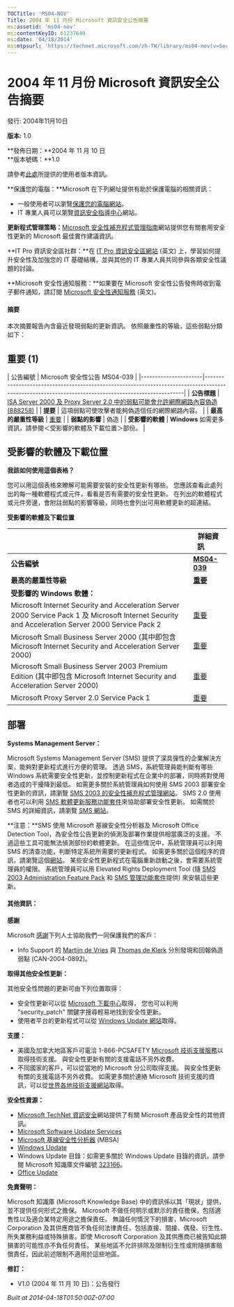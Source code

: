 ```yaml
---
TOCTitle: 'MS04-NOV'
Title: 2004 年 11 月份 Microsoft 資訊安全公告摘要
ms:assetid: 'ms04-nov'
ms:contentKeyID: 61237640
ms:date: '04/18/2014'
ms:mtpsurl: 'https://technet.microsoft.com/zh-TW/library/ms04-nov(v=Security.10)'
---
```


2004 年 11 月份 Microsoft 資訊安全公告摘要
==========================================

發行: 2004年11月10日

**版本:** 1.0

**發佈日期：**2004 年 11 月 10 日  
**版本號碼：**1.0

請參考[此處](https://www.microsoft.com/taiwan/security/default.mspx)所提供的使用者版本資訊。

**保護您的電腦：**Microsoft 在下列網址提供有助於保護電腦的相關資訊：

-   一般使用者可以瀏覽[保護您的電腦網站](https://www.microsoft.com/taiwan/security/protect/)。
-   IT 專業人員可以瀏覽[資訊安全指導中心](https://www.microsoft.com/taiwan/security/guidance/default.mspx)網站。

**更新程式管理策略：**[Microsoft 安全性補充程式管理指南](https://www.microsoft.com/taiwan/security/spm_guide.asp)網站提供您有關套用安全性更新的 Microsoft 最佳實作建議資訊。

**IT Pro 資訊安全區社群：**在 [IT Pro 資訊安全區網站](https://go.microsoft.com/fwlink/?linkid=21164) (英文) 上，學習如何提升安全性及加強您的 IT 基礎結構，並與其他的 IT 專業人員共同參與各類安全性議題的討論。

**Microsoft 安全性通知服務：**如果要在 Microsoft 安全性公告發佈時收到電子郵件通知，請訂閱 [Microsoft 安全性通知服務](https://go.microsoft.com/fwlink/?linkid=21163) (英文)。

#### 摘要

本次摘要報告內含最近發現弱點的更新資訊。 依照嚴重性的等級，這些弱點分類如下：

重要 (1)
--------

<span></span>
| 公告編號             | Microsoft 安全性公告 MS04-039                                                                                                                      |
|----------------------|----------------------------------------------------------------------------------------------------------------------------------------------------|
| **公告標題**         | [ISA Server 2000 及 Proxy Server 2.0 中的弱點可能會允許網際網路內容偽造 (888258)](https://www.microsoft.com/taiwan/security/bulletin/ms04-039.mspx) |
| **提要**             | 這項弱點可使攻擊者能夠偽造信任的網際網路內容。                                                                                                     |
| **最高的嚴重性等級** | [重要](https://technet.microsoft.com/security/bulletin/rating)                                                                                      |
| **弱點的影響**       | 偽造                                                                                                                                               |
| **受影響的軟體**     | **Windows** 如需更多資訊，請參閱＜受影響的軟體及下載位置＞部份。                                                                                   |

受影響的軟體及下載位置
----------------------

<span></span>
**我該如何使用這個表格？**

您可以用這個表格來瞭解可能需要安裝的安全性更新有哪些。 您應該查看此處列出的每一種軟體程式或元件，看看是否有需要的安全性更新。 在列出的軟體程式或元件旁邊，會附註弱點的影響等級，同時也會列出可用軟體更新的超連結。

**受影響的軟體及下載位置**

|                                                                                                                                                    | 詳細資訊                                                                                              |
|----------------------------------------------------------------------------------------------------------------------------------------------------|-------------------------------------------------------------------------------------------------------|
| **公告編號**                                                                                                                                       | [**MS04-039**](https://www.microsoft.com/taiwan/security/bulletin/ms04-039.mspx)                       |
| **最高的嚴重性等級**                                                                                                                               | [**重要**](https://technet.microsoft.com/security/bulletin/rating)                                     |
| **受影響的 Windows 軟體：**                                                                                                                        |                                                                                                       |
| Microsoft Internet Security and Acceleration Server 2000 Service Pack 1 及 Microsoft Internet Security and Acceleration Server 2000 Service Pack 2 | [重要](https://www.microsoft.com/download/details.aspx?familyid=7a4c318f-5ac9-4cf2-8792-a4a62076ebe7) |
| Microsoft Small Business Server 2000 (其中即包含 Microsoft Internet Security and Acceleration Server 2000)                                         | [重要](https://www.microsoft.com/download/details.aspx?familyid=7a4c318f-5ac9-4cf2-8792-a4a62076ebe7) |
| Microsoft Small Business Server 2003 Premium Edition (其中即包含 Microsoft Internet Security and Acceleration Server 2000)                         | [重要](https://www.microsoft.com/download/details.aspx?familyid=7a4c318f-5ac9-4cf2-8792-a4a62076ebe7) |
| Microsoft Proxy Server 2.0 Service Pack 1                                                                                                          | [重要](https://www.microsoft.com/download/details.aspx?familyid=55643141-91e3-4474-8134-72887bc6fc18) |

部署
----

<span></span>
**Systems Management Server：**

Microsoft Systems Management Server (SMS) 提供了深具彈性的企業解決方案，能夠對更新程式進行方便的管理。 透過 SMS，系統管理員能判斷有哪些 Windows 系統需要安全性更新，並控制更新程式在企業中的部署，同時將對使用者造成的干擾降到最低。 如需更多關於系統管理員如何使用 SMS 2003 部署安全性更新的資訊，請瀏覽 [SMS 2003 的安全性補充程式管理網站](https://www.microsoft.com/taiwan/smserver/evaluation/capabilities/patch.htm)。 SMS 2.0 使用者也可以利用 [SMS 軟體更新服務功能套件](https://www.microsoft.com/taiwan/smserver/downloads/20/featurepacks/suspack/)來協助部署安全性更新。 如需關於 SMS 的詳細資訊，請瀏覽 [SMS 網站](https://www.microsoft.com/taiwan/smserver/)。

**注意：**SMS 使用 Microsoft 基線安全性分析器及 Microsoft Office Detection Tool，為安全性公告更新的偵測及部署作業提供相當廣泛的支援。 不過這些工具可能無法偵測部份的軟體更新。 在這些情況中，系統管理員可以利用 SMS 的清查功能，判斷特定系統所需要的更新程式。 如需更多關於這個程序的資訊，請瀏覽這個[網站](https://go.microsoft.com/fwlink/?linkid=33341)。 某些安全性更新程式在電腦重新啟動之後，會需要系統管理員的權限。 系統管理員可以用 Elevated Rights Deployment Tool (隨 [SMS 2003 Administration Feature Pack](https://www.microsoft.com/taiwan/smserver/downloads/2003/adminpack.htm) 和 [SMS 管理功能套件](https://www.microsoft.com/taiwan/smserver/downloads/20/featurepacks/adminpack/default.htm)提供) 來安裝這些更新。

#### 其他資訊：

**感謝**

Microsoft [感謝](https://go.microsoft.com/fwlink/?linkid=21127)下列人士協助我們一同保護我們的客戶：

-   Info Support 的 [Martijn de Vries](mailto:martijnv@infosupport.com) 與 [Thomas de Klerk](mailto:thomask@infosupport.com) 分別發現和回報偽造弱點 (CAN-2004-0892)。

**取得其他安全性更新：**

其他安全性問題的更新可由下列位置取得：

-   安全性更新可以從 [Microsoft 下載中心](https://www.microsoft.com/downloads/search.aspx?displaylang=zh-tw)取得， 您也可以利用 "security\_patch" 關鍵字搜尋輕易地找到安全性更新。
-   使用者平台的更新程式可以從 [Windows Update 網站](https://go.microsoft.com/fwlink/?linkid=21130)取得。

**支援：**

-   美國及加拿大地區客戶可電洽 1-866-PCSAFETY [Microsoft 技術支援服務](https://go.microsoft.com/fwlink/?linkid=21131)以取得技術支援。 與安全性更新有關的支援電話不另外收費。
-   不同國家的客戶，可以從當地的 Microsoft 分公司取得支援。 與安全性更新有關的支援電話不另外收費。 如需更多關於連絡 Microsoft 技術支援的資訊，可以從[世界各地技術支援網站](https://go.microsoft.com/fwlink/?linkid=21155)取得。

**安全性資源：**

-   [Microsoft TechNet 資訊安全](https://www.microsoft.com/taiwan/technet/security/default.mspx)網站提供了有關 Microsoft 產品安全性的其他資訊。
-   [Microsoft Software Update Services](https://www.microsoft.com/taiwan/windowsserversystem/sus/default.mspx)
-   [Microsoft 基線安全性分析器](https://www.microsoft.com/taiwan/security/tools/mbsahome.asp) (MBSA)
-   [Windows Update](https://go.microsoft.com/fwlink/?linkid=21130)
-   Windows Update 目錄：如需更多關於 Windows Update 目錄的資訊，請參閱 Microsoft 知識庫文件編號 [323166](https://support.microsoft.com/default.aspx?scid=kb;en-us;323166)。
-   [Office Update](https://go.microsoft.com/fwlink/?linkid=21135)

**免責聲明：**

Microsoft 知識庫 (Microsoft Knowledge Base) 中的資訊係以其「現狀」提供，並不提供任何形式之擔保。 Microsoft 不做任何明示或默示的責任擔保，包括適售性以及適合某特定用途之擔保責任。 無論任何情況下的損害，Microsoft Corporation 及其供應商皆不負任何法律責任，包括直接、間接、偶發、衍生性、所失業務利益或特殊損害。即使 Microsoft Corporation 及其供應商已被告知此類損害的可能性亦不負任何責任。 某些地區不允許排除及限制衍生性或附隨損害賠償責任，因此前述限制不適用於這些地區。

**修訂：**

-   V1.0 (2004 年 11 月 10 日)：公告發行

*Built at 2014-04-18T01:50:00Z-07:00*

